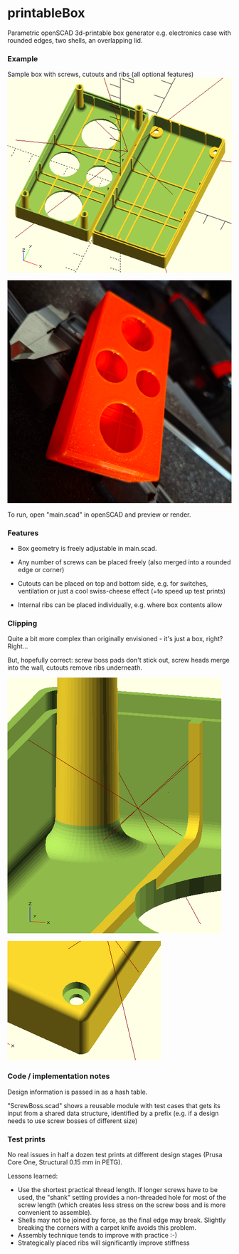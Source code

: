 # printableBox
Parametric openSCAD 3d-printable box generator e.g. electronics case with rounded edges, two shells, an overlapping lid.

### Example
Sample box with screws, cutouts and ribs (all optional features)
![](www/completeBox.png)

![](www/printed.png)

To run, open "main.scad" in openSCAD and preview or render.

### Features
- Box geometry is freely adjustable in main.scad. 

- Any number of screws can be placed freely (also merged into a rounded edge or corner)

- Cutouts can be placed on top and bottom side, e.g. for switches, ventilation or just a cool swiss-cheese effect (=to speed up test prints)

- Internal ribs can be placed individually, e.g. where box contents allow

### Clipping
Quite a bit more complex than originally envisioned - it's just a box, right? Right...

But, hopefully correct: screw boss pads don't stick out, screw heads merge into the wall, cutouts remove ribs underneath.

![](www/clip1.png)

![](www/clip2.png)

### Code / implementation notes
Design information is passed in as a hash table. 

"ScrewBoss.scad" shows a reusable module with test cases that gets its input from a shared data structure, identified by a prefix (e.g. if a design needs to use screw bosses of different size)

### Test prints
No real issues in half a dozen test prints at different design stages (Prusa Core One, Structural 0.15 mm in PETG).

Lessons learned: 
- Use the shortest practical thread length. If longer screws have to be used, the "shank" setting provides a non-threaded hole for most of the screw length (which creates less stress on the screw boss and is more convenient to assemble).
- Shells may not be joined by force, as the final edge may break. Slightly breaking the corners with a carpet knife avoids this problem. 
- Assembly technique tends to improve with practice :-)
- Strategically placed ribs will significantly improve stiffness






